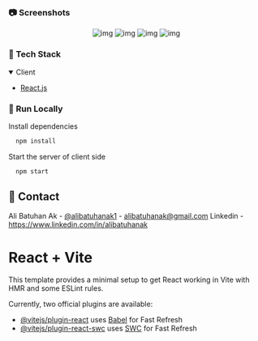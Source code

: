 ### :camera: Screenshots

<div align="center">
 <img src="https://github.com/alibatuhanak/REACT-Videos-App/blob/master/images/1.png" alt="img"/>
 <img src="https://github.com/alibatuhanak/REACT-Videos-App/blob/master/images/2.png" alt="img"/>
 <img src="https://github.com/alibatuhanak/REACT-Videos-App/blob/master/images/3.png" alt="img"/>
 <img src="https://github.com/alibatuhanak/REACT-Videos-App/blob/master/images/4.png" alt="img"/>
</div>

### :space_invader: Tech Stack

<details open>
  <summary>Client</summary>
  <ul>
    <li><a href="https://reactjs.org/">React.js</a></li>
  </ul>
</details>

### :running: Run Locally

Install dependencies

```bash
  npm install
```

Start the server of client side

```bash
  npm start
```

## :handshake: Contact

Ali Batuhan Ak - [@alibatuhanak1](https://twitter.com/alibatuhanak1) - alibatuhanak@gmail.com
Linkedin - https://www.linkedin.com/in/alibatuhanak

# React + Vite

This template provides a minimal setup to get React working in Vite with HMR and some ESLint rules.

Currently, two official plugins are available:

-   [@vitejs/plugin-react](https://github.com/vitejs/vite-plugin-react/blob/main/packages/plugin-react/README.md) uses [Babel](https://babeljs.io/) for Fast Refresh
-   [@vitejs/plugin-react-swc](https://github.com/vitejs/vite-plugin-react-swc) uses [SWC](https://swc.rs/) for Fast Refresh

